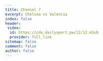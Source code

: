```yaml
---
title: Channel 7
excerpt: Chelsea vs Valencia
index: false
header:
 video:
  id: https://cdx.dailysport.pw/12/12.m3u8
  provider: full_link
sitemap: false
comment: false
author: false
---
```

